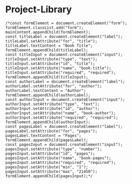 # Project-Library

    /*const formElement = document.createElement("form");
    formElement.classList.add("form");
    mainContent.appendChild(formElement);
    const titleLabel = document.createElement("label");
    titleLabel.setAttribute("for", "title");
    titleLabel.textContent = "Book Title";
    formElement.appendChild(titleLabel);
    const titleInput = document.createElement("input");
    titleInput.setAttribute("type", "text");
    titleInput.setAttribute("id", "title");
    titleInput.setAttribute("name", "book-title");
    titleInput.setAttribute("required", "required");
    formElement.appendChild(titleInput);
    const authorLabel = document.createElement("label");
    authorLabel.setAttribute("for", "author");
    authorLabel.textContent = "Author";
    formElement.appendChild(authorLabel);
    const authorInput = document.createElement("input");
    authorInput.setAttribute("type", "text");
    authorInput.setAttribute("id", "author");
    authorInput.setAttribute("name", "book-author");
    authorInput.setAttribute("required", "required");
    formElement.appendChild(authorInput);
    const pagesLabel = document.createElement("label");
    pagesLabel.setAttribute("for", "pages");
    pagesLabel.textContent = "Pages";
    formElement.appendChild(pagesLabel);
    const pagesInput = document.createElement("input");
    pagesInput.setAttribute("type", "number");
    pagesInput.setAttribute("id", "pages");
    pagesInput.setAttribute("name", "book-pages");
    pagesInput.setAttribute("required", "required");
    pagesInput.setAttribute("min", "1");
    pagesInput.setAttribute("max", "21450");
    formElement.appendChild(pagesInput);*/
